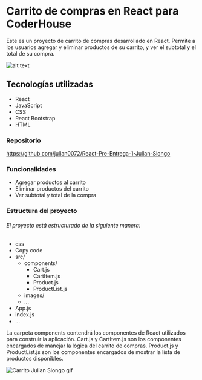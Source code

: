 # Carrito de compras en React para CoderHouse

Este es un proyecto de carrito de compras desarrollado en React. Permite a los usuarios agregar y eliminar productos de su carrito, y ver el subtotal y el total de su compra.

![alt text](https://encrypted-tbn0.gstatic.com/images?q=tbn:ANd9GcQc2Y2gmQB5zuaBd1AfN_AyEgoTgxPF65i7GwlvrbnnP_RUlubieG19WFnonCtS4ZfAox4&usqp=CAU)

## Tecnologías utilizadas

- React
- JavaScript
- CSS
- React Bootstrap
- HTML

### Repositorio

https://github.com/julian0072/React-Pre-Entrega-1-Julian-Slongo

### Funcionalidades

- Agregar productos al carrito
- Eliminar productos del carrito
- Ver subtotal y total de la compra

### Estructura del proyecto

###### El proyecto está estructurado de la siguiente manera:

- css
- Copy code
- src/
  - components/
    - Cart.js
    - CartItem.js
    - Product.js
    - ProductList.js
  - images/
  - ...
- App.js
- index.js
- ...

La carpeta components contendrá los componentes de React utilizados para construir la aplicación. Cart.js y CartItem.js son los componentes encargados de manejar la lógica del carrito de compras. Product.js y ProductList.js son los componentes encargados de mostrar la lista de productos disponibles.


![Carrito Julian Slongo gif](https://user-images.githubusercontent.com/108677837/226132729-da856098-2c4d-4ff7-bd05-a6729e7560cd.gif)

